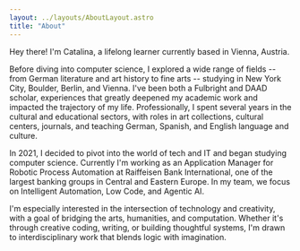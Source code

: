 ```yaml
---
layout: ../layouts/AboutLayout.astro
title: "About"
---
```


Hey there! I'm Catalina, a lifelong learner currently based in Vienna, Austria.

Before diving into computer science, I explored a wide range of fields -- from German literature and art history to fine arts -- studying in New York City, Boulder, Berlin, and Vienna. I've been both a Fulbright and DAAD scholar, experiences that greatly deepened my academic work and impacted the trajectory of my life. Professionally, I spent several years in the cultural and educational sectors, with roles in art collections, cultural centers, journals, and teaching German, Spanish, and English language and culture. 

In 2021, I decided to pivot into the world of tech and IT and began studying computer science. Currently I'm working as an Application Manager for Robotic Process Automation at Raiffeisen Bank International, one of the largest banking groups in Central and Eastern Europe. In my team, we focus on Intelligent Automation, Low Code, and Agentic AI. 

I'm especially interested in the intersection of technology and creativity, with a goal of bridging the arts, humanities, and computation. Whether it's through creative coding, writing, or building thoughtful systems, I'm drawn to interdisciplinary work that blends logic with imagination.

<!-- AstroPaper is a minimal, responsive and SEO-friendly Astro blog theme. I designed and crafted this based on [my personal blog](https://satnaing.dev/blog).

This theme is aimed to be accessible out of the box. Light and dark mode are supported by
default and additional color schemes can also be configured.

This theme is self-documented \_ which means articles/posts in this theme can also be considered as documentations. So, see the documentation for more info.

<div>
  <img src="/dev.svg" class="sm:w-1/2 mx-auto" alt="coding dev illustration">
</div>

## Tech Stack

This theme is written in vanilla JavaScript (+ TypeScript for type checking) and a little bit of ReactJS for some interactions. TailwindCSS is used for styling; and Markdown is used for blog contents.

## Features

Here are certain features of this site.

- fully responsive and accessible
- SEO-friendly
- light & dark mode
- fuzzy search
- super fast performance
- draft posts
- pagination
- sitemap & rss feed
- highly customizable

If you like this theme, you can star/contribute to the [repo](https://github.com/satnaing/astro-paper).  
Or you can even give any feedback via my [email](mailto:contact@satnaing.dev). -->
